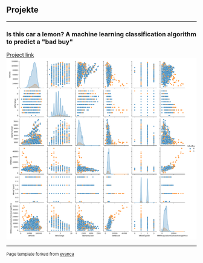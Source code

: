 ## Projekte

---

### Is this car a lemon? A machine learning classification algorithm to predict a "bad buy"

[Project link](https://github.com/Sharif-El-Masry/is-this-car-a-lemon/blob/main/project%20lemon.ipynb)
<img src="/images/mein_pairplot.png?raw=true"/>




---
<p style="font-size:11px">Page template forked from <a href="https://github.com/evanca/quick-portfolio">evanca</a></p>
<!-- Remove above link if you don't want to attibute -->
